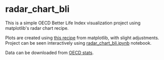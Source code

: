 # radar_chart_bli

This is a simple OECD Better Life Index visualization project using matplotlib's radar chart recipe.

Plots are created using [this recipe](https://matplotlib.org/examples/api/radar_chart.html) from matplotlib, with slight adjustments.
Project can be seen interactively using [radar_chart_bli.ipynb](https://github.com/umutto/radar_chart_bli/blob/master/chart_bli.ipynb) notebook.


Data can be downloaded from [OECD stats](http://stats.oecd.org/index.aspx?DataSetCode=BLI).
